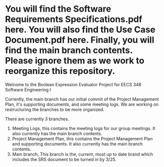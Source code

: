 You will find the Software Requirements Specifications.pdf here.
You will also find the Use Case Document.pdf here.
Finally, you will find the main branch contents. Please ignore them as we work to reorganize this repository.
=======
Welcome to the Boolean Expression Evaluator Project for EECS 348 Software Engineering I

Currently, the main branch has our initial commit of the Project Management Plan, it's supporting documents, and some meeting logs.
We are working on restructuring the branches to be more organized.

There are currently 3 branches.
1. Meeting Logs, this contains the meeting logs for our group meetings. It also currently has the main branch contents.
2. Project Management Plan, this contains the Project Management Plan and supporting documents. It also currently has the main branch contents.
3. Main branch, This branch is the, current, most up to date brand which includes the SRS document to be turned in by 3/25.